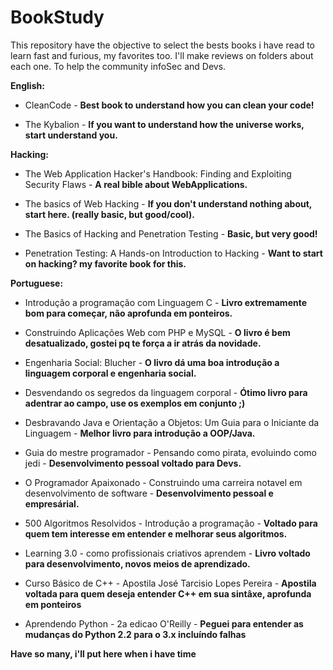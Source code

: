 # BookStudy
This repository have the objective to select the bests books i have read to learn fast and furious, my favorites too. I'll make reviews on folders about each one. To help the community infoSec and Devs.

**English:**  
- CleanCode - **Best book to understand how you can clean your code!**  

- The Kybalion - **If you want to understand how the universe works, start understand you.**
  
  
  
**Hacking:**  
- The Web Application Hacker's Handbook: Finding and Exploiting Security Flaws  - **A real bible about WebApplications.**  

- The basics of Web Hacking - **If you don't understand nothing about, start here. (really basic, but good/cool).**  

- The Basics of Hacking and Penetration Testing - **Basic, but very good!**  

- Penetration Testing: A Hands-on Introduction to Hacking  - **Want to start on hacking? my favorite book for this.**  
  
  
  
**Portuguese:**  
- Introdução a programação com Linguagem C - **Livro extremamente bom para começar, não aprofunda em ponteiros.**  

- Construindo Aplicações Web com PHP e MySQL - **O livro é bem desatualizado, gostei pq te força a ir atrás da novidade.**  

- Engenharia Social: Blucher - **O livro dá uma boa introdução a linguagem corporal e engenharia social.**  

- Desvendando os segredos da linguagem corporal - **Ótimo livro para adentrar ao campo, use os exemplos em conjunto ;)**  

- Desbravando Java e Orientação a Objetos: Um Guia para o Iniciante da Linguagem - **Melhor livro para introdução a OOP/Java.**  

- Guia do mestre programador - Pensando como pirata, evoluindo como jedi  - **Desenvolvimento pessoal voltado para Devs.**  

- O Programador Apaixonado - Construindo uma carreira notavel em desenvolvimento de software - **Desenvolvimento pessoal e empresárial.**  

- 500 Algoritmos Resolvidos - Introdução a programação - **Voltado para quem tem interesse em entender e melhorar seus algoritmos.**  

- Learning 3.0 - como profissionais criativos aprendem - **Livro voltado para desenvolvimento, novos meios de aprendizado.**
  
- Curso Básico de C++ - Apostila José Tarcisio Lopes Pereira - **Apostila voltada para quem deseja entender C++ em sua sintâxe, aprofunda em ponteiros**  

- Aprendendo Python - 2a edicao O'Reilly - **Peguei para entender as mudanças do Python 2.2 para o 3.x incluíndo falhas**  
 
**Have so many, i'll put here when i have time**

